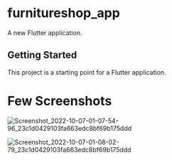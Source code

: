 # furnitureshop_app

A new Flutter application.

## Getting Started

This project is a starting point for a Flutter application.

# Few Screenshots

![Screenshot_2022-10-07-01-07-54-96_23c1d0429103fa663edc8bf69b175ddd](https://user-images.githubusercontent.com/9638144/194411139-0d80026c-73a9-4b18-8bb7-7cb4db13a9b0.jpg)

![Screenshot_2022-10-07-01-08-02-79_23c1d0429103fa663edc8bf69b175ddd](https://user-images.githubusercontent.com/9638144/194411154-344bdc7a-0dc8-45be-a304-a4d75077e5e3.jpg)
